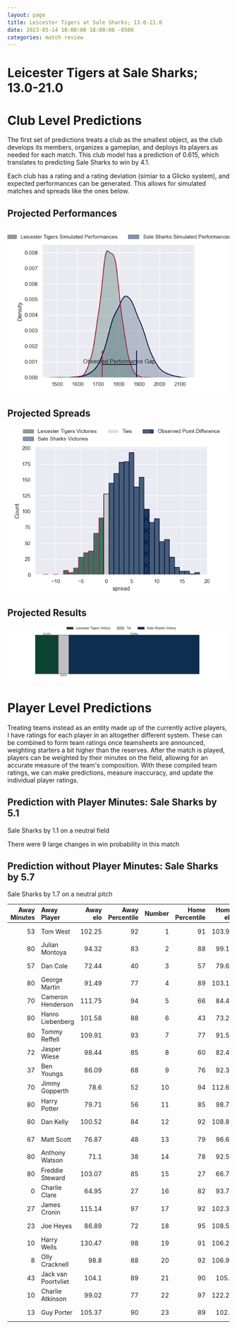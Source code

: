 ```yaml
---  
layout: page  
title: Leicester Tigers at Sale Sharks; 13.0-21.0  
date: 2023-05-14 10:00:00 18:00:00 -0500  
categories: match review  
---
```

# Leicester Tigers at Sale Sharks; 13.0-21.0

# Club Level Predictions


The first set of predictions treats a club as the smallest object, as the club develops its members, organizes a gameplan, and deploys its players as needed for each match. This club model has a prediction of 0.615, which translates to predicting Sale Sharks to win by 4.1.

Each club has a rating and a rating deviation (simiar to a Glicko system), and expected performances can be generated. This allows for simulated matches and spreads like the ones below.
## Projected Performances


![Projected Performances](plots/performances_2023-05-14-SaleSharks-LeicesterTigers.png)
## Projected Spreads


![Projected Spreads](plots/spreads_2023-05-14-SaleSharks-LeicesterTigers.png)
## Projected Results


![Projected Results](plots/resultbar_2023-05-14-SaleSharks-LeicesterTigers.png)
# Player Level Predictions


Treating teams instead as an entity made up of the currently active players, I have ratings for each player in an altogether different system. These can be combined to form team ratings once teamsheets are announced, weighting starters a bit higher than the reserves. After the match is played, players can be weighted by their minutes on the field, allowing for an accurate measure of the team's composition. With these compiled team ratings, we can make predictions, measure inaccuracy, and update the individual player ratings.
## Prediction with Player Minutes: Sale Sharks by 5.1


Sale Sharks by 1.1 on a neutral field

There were 9 large changes in win probability in this match
## Prediction without Player Minutes: Sale Sharks by 5.7


Sale Sharks by 1.7 on a neutral pitch



|   Away Minutes | Away Player         |   Away elo |   Away Percentile |   Number |   Home Percentile |   Home elo | Home Player         |   Home Minutes |
|---------------:|:--------------------|-----------:|------------------:|---------:|------------------:|-----------:|:--------------------|---------------:|
|             53 | Tom West            |     102.25 |                92 |        1 |                91 |     103.93 | Simon McIntyre      |             47 |
|             80 | Julian Montoya      |      94.32 |                83 |        2 |                88 |      99.11 | Akker van der Merwe |             55 |
|             57 | Dan Cole            |      72.44 |                40 |        3 |                57 |      79.62 | Nic Schonert        |             47 |
|             80 | George Martin       |      91.49 |                77 |        4 |                89 |     103.14 | Jean-Luc du Preez   |             80 |
|             70 | Cameron Henderson   |     111.75 |                94 |        5 |                66 |      84.47 | Jonny Hill          |             80 |
|             80 | Hanro Liebenberg    |     101.58 |                88 |        6 |                43 |      73.22 | Tom Curry           |             72 |
|             80 | Tommy Reffell       |     109.91 |                93 |        7 |                77 |      91.55 | Ben Curry           |             29 |
|             72 | Jasper Wiese        |      98.44 |                85 |        8 |                60 |      82.42 | Jono Ross           |             80 |
|             37 | Ben Youngs          |      86.09 |                68 |        9 |                76 |      92.36 | Gus Warr            |             51 |
|             70 | Jimmy Gopperth      |      78.6  |                52 |       10 |                94 |     112.64 | George Ford         |             80 |
|             80 | Harry Potter        |      79.71 |                56 |       11 |                85 |      98.71 | Arron Reed          |             80 |
|             80 | Dan Kelly           |     100.52 |                84 |       12 |                92 |     108.86 | Manu Tuilagi        |             55 |
|             67 | Matt Scott          |      76.87 |                48 |       13 |                79 |      96.61 | Robert du Preez     |             80 |
|             80 | Anthony Watson      |      71.1  |                38 |       14 |                78 |      92.57 | Tom Roebuck         |             80 |
|             80 | Freddie Steward     |     103.07 |                85 |       15 |                27 |      66.74 | Joe Carpenter       |             80 |
|              0 | Charlie Clare       |      64.95 |                27 |       16 |                82 |      93.79 | Ewan Ashman         |             25 |
|             27 | James Cronin        |     115.14 |                97 |       17 |                92 |     102.38 | Bevan Rodd          |             33 |
|             23 | Joe Heyes           |      86.89 |                72 |       18 |                95 |     108.55 | Coenie Oosthuizen   |             33 |
|             10 | Harry Wells         |     130.47 |                98 |       19 |                91 |     106.22 | Josh Beaumont       |              8 |
|              8 | Olly Cracknell      |      98.8  |                88 |       20 |                92 |     106.92 | Daniel du Preez     |             45 |
|             43 | Jack van Poortvliet |     104.1  |                89 |       21 |                90 |     105.6  | Raffi Quirke        |             29 |
|             10 | Charlie Atkinson    |      99.02 |                77 |       22 |                97 |     122.27 | Sam James           |             25 |
|             13 | Guy Porter          |     105.37 |                90 |       23 |                89 |     102.5  | Tom O'Flaherty      |              6 |


